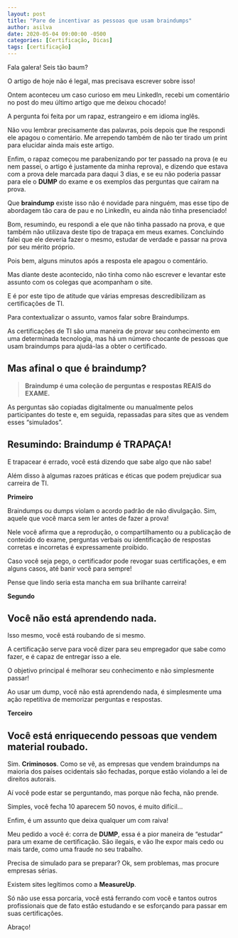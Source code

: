 ```yaml
---
layout: post
title: "Pare de incentivar as pessoas que usam braindumps"
author: asilva
date: 2020-05-04 09:00:00 -0500
categories: [Certificação, Dicas]
tags: [certificação]
---
```


Fala galera! Seis tão baum?

O artigo de hoje não é legal, mas precisava escrever sobre isso!

Ontem aconteceu um caso curioso em meu LinkedIn, recebi um comentário no post do meu último artigo que me deixou chocado!

A pergunta foi feita por um rapaz, estrangeiro e em idioma inglês.

Não vou lembrar precisamente das palavras, pois depois que lhe respondi ele apagou o comentário. Me arrependo também de não ter tirado um print para elucidar ainda mais este artigo.

Enfim, o rapaz começou me parabenizando por ter passado na prova (e eu nem passei, o artigo é justamente da minha reprova), e dizendo que estava com a prova dele marcada para daqui 3 dias, e se eu não poderia passar para ele o **DUMP** do exame e os exemplos das perguntas que caíram na prova.

Que **braindump** existe isso não é novidade para ninguém, mas esse tipo de abordagem tão cara de pau e no LinkedIn, eu ainda não tinha presenciado!  

Bom, resumindo, eu respondi a ele que não tinha passado na prova, e que também não utilizava deste tipo de trapaça em meus exames. Concluindo falei que ele deveria fazer o mesmo, estudar de verdade e passar na prova por seu mérito próprio.

Pois bem, alguns minutos após a resposta ele apagou o comentário.

Mas diante deste acontecido, não tinha como não escrever e levantar este assunto com os colegas que acompanham o site.

E é por este tipo de atitude que várias empresas descredibilizam as certificações de TI.

Para contextualizar o assunto, vamos falar sobre Braindumps.

As certificações de TI são uma maneira de provar seu conhecimento em uma determinada tecnologia, mas há um número chocante de pessoas que usam braindumps para ajudá-las a obter o certificado.

## **Mas afinal o que é braindump?**

>**Braindump é uma coleção de perguntas e respostas REAIS do EXAME.**

As perguntas são copiadas digitalmente ou manualmente pelos participantes do teste e, em seguida, repassadas para sites que as vendem esses “simulados”.

## **Resumindo: Braindump é TRAPAÇA!**

E trapacear é errado, você está dizendo que sabe algo que não sabe!

Além disso à algumas razoes práticas e éticas que podem prejudicar sua carreira de TI.

**Primeiro**

Braindumps ou dumps violam o acordo padrão de não divulgação. Sim, aquele que você marca sem ler antes de fazer a prova!

Nele você afirma que a reprodução, o compartilhamento ou a publicação de conteúdo do exame, perguntas verbais ou identificação de respostas corretas e incorretas é expressamente proibido.

Caso você seja pego, o certificador pode revogar suas certificações, e em alguns casos, até banir você para sempre!

Pense que lindo seria esta mancha em sua brilhante carreira!

**Segundo**

## **Você não está aprendendo nada.**

Isso mesmo, você está roubando de si mesmo.

A certificação serve para você dizer para seu empregador que sabe como fazer, e é capaz de entregar isso a ele.

O objetivo principal é melhorar seu conhecimento e não simplesmente passar!

Ao usar um dump, você não está aprendendo nada, é simplesmente uma ação repetitiva de memorizar perguntas e respostas.

**Terceiro**

## **Você está enriquecendo pessoas que vendem material roubado.**

Sim. **Criminosos**. Como se vê, as empresas que vendem braindumps na maioria dos países ocidentais são fechadas, porque estão violando a lei de direitos autorais.

Aí você pode estar se perguntando, mas porque não fecha, não prende.

Simples, você fecha 10 aparecem 50 novos, é muito difícil...

Enfim, é um assunto que deixa qualquer um com raiva!

Meu pedido a você é: corra de **DUMP**, essa é a pior maneira de “estudar” para um exame de certificação. São ilegais, e vão lhe expor mais cedo ou mais tarde, como uma fraude no seu trabalho.

Precisa de simulado para se preparar? Ok, sem problemas, mas procure empresas sérias.

Existem sites legítimos como a **MeasureUp**.

Só não use essa porcaria, você está ferrando com você e tantos outros profissionais que de fato estão estudando e se esforçando para passar em suas certificações.

Abraço!